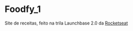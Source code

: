 # Foodfy_1

Site de receitas, feito na trila Launchbase 2.0 da <a target="_blanck" href="https://rocketseat.com.br/">Rocketseat</a>

